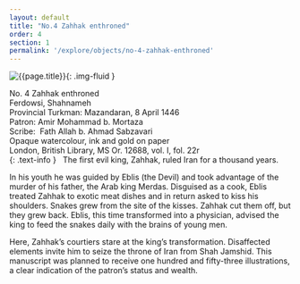 ```yaml
---
layout: default
title: "No.4 Zahhak enthroned"
order: 4
section: 1
permalink: '/explore/objects/no-4-zahhak-enthroned'
---
```

![{{page.title}}]({{site.baseurl}}/images/pages/{{page.order}}.jpeg){: .img-fluid }

No. 4 Zahhak enthroned  
Ferdowsi, Shahnameh  
Provincial Turkman: Mazandaran, 8 April 1446  
Patron: Amir Mohammad b. Mortaza  
Scribe:  Fath Allah b. Ahmad Sabzavari  
Opaque watercolour, ink and gold on paper  
London, British Library, MS Or. 12688, vol. I, fol. 22r  
{: .text-info }
 
The first evil king, Zahhak, ruled Iran for a thousand years.

In his youth he was guided by Eblis (the Devil) and took advantage of the murder of
his father, the Arab king Merdas. Disguised as a cook, Eblis treated Zahhak to exotic
meat dishes and in return asked to kiss his shoulders. Snakes grew from the site of
the kisses. Zahhak cut them off, but they grew back. Eblis, this time transformed into
a physician, advised the king to feed the snakes daily with the brains of young men.

Here, Zahhak’s courtiers stare at the king’s transformation. Disaffected elements
invite him to seize the throne of Iran from Shah Jamshid. This manuscript was planned
to receive one hundred and fifty-three illustrations, a clear indication of the
patron’s status and wealth.    
